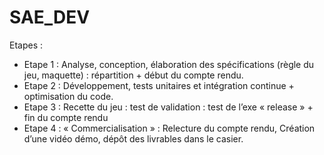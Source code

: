 # SAE_DEV
Etapes :

- Etape 1 : Analyse, conception, élaboration des spécifications (règle du jeu, maquette) : répartition + début du compte rendu.
- Etape 2 : Développement, tests unitaires et intégration continue + optimisation du code.
- Etape 3 : Recette du jeu : test de validation : test de l’exe « release » + fin du compte rendu
- Etape 4 : « Commercialisation » : Relecture du compte rendu, Création d’une vidéo démo, dépôt des livrables dans le casier.
